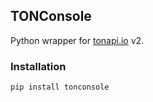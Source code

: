 ## TONConsole
Python wrapper for [tonapi.io](https://tonapi.io/swagger-ui/v2) v2.

### Installation

```bash
pip install tonconsole
```
